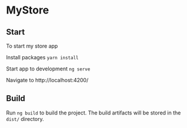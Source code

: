 # MyStore

## Start
To start my store app

Install packages
```yarn install```

Start app to development
```ng serve```

Navigate to http://localhost:4200/

## Build
Run `ng build` to build the project. The build artifacts will be stored in the `dist/` directory.
